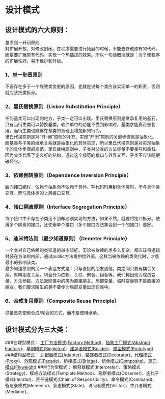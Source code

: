 # 设计模式

## 设计模式的六大原则：
总原则－开闭原则   
对扩展开放，对修改封闭。在程序需要进行拓展的时候，不能去修改原有的代码，而是要扩展原有代码，实现一个热插拔的效果。所以一句话概括就是：为了使程序的扩展性好，易于维护和升级。

### 1、单一职责原则
不要存在多于一个导致类变更的原因，也就是说每个类应该实现单一的职责，否则就应该把类拆分。

### 2、里氏替换原则（Liskov Substitution Principle）
任何基类可以出现的地方，子类一定可以出现。里氏替换原则是继承复用的基石，只有当衍生类可以替换基类，软件单位的功能不受到影响时，基类才能真正被复用，而衍生类也能够在基类的基础上增加新的行为。   
里氏代换原则是对“开-闭”原则的补充。实现“开闭”原则的关键步骤就是抽象化。而基类与子类的继承关系就是抽象化的具体实现，所以里氏代换原则是对实现抽象化的具体步骤的规范。里氏替换原则中，子类对父类的方法尽量不要重写和重载。因为父类代表了定义好的结构，通过这个规范的接口与外界交互，子类不应该随便破坏它。

### 3、依赖倒转原则（Dependence Inversion Principle）
面向接口编程，依赖于抽象而不依赖于具体。写代码时用到具体类时，不与具体类交互，而与具体类的上层接口交互。

### 4、接口隔离原则（Interface Segregation Principle）
每个接口中不存在子类用不到却必须实现的方法，如果不然，就要将接口拆分。使用多个隔离的接口，比使用单个接口（多个接口方法集合到一个的接口）要好。

### 5、迪米特法则（最少知道原则）（Demeter Principle）
一个类对自己依赖的类知道的越少越好。无论被依赖的类多么复杂，都应该将逻辑封装在方法的内部，通过public方法提供给外部。这样当被依赖的类变化时，才能最小的影响该类。   
最少知道原则的另一个表达方式是：只与直接的朋友通信。类之间只要有耦合关系，就叫朋友关系。耦合分为依赖、关联、聚合、组合等。我们称出现为成员变量、方法参数、方法返回值中的类为直接朋友。局部变量、临时变量则不是直接的朋友。我们要求陌生的类不要作为局部变量出现在类中。

### 6、合成复用原则（Composite Reuse Principle）
尽量首先使用合成/聚合的方式，而不是使用继承。

## 设计模式分为三大类：
###创建型模式：
[工厂方法模式(Factory Method)](https://github.com/jialechan/design_patterns/blob/master/%E5%B7%A5%E5%8E%82%E6%96%B9%E6%B3%95%E6%A8%A1%E5%BC%8F.md)、[抽象工厂模式(Abstract Factory)](https://github.com/jialechan/design_patterns/blob/master/%E6%8A%BD%E8%B1%A1%E5%B7%A5%E5%8E%82%E6%A8%A1%E5%BC%8F.md)、[单例模式(Singleton)](https://github.com/jialechan/design_patterns/blob/master/%E5%8D%95%E4%BE%8B%E6%A8%A1%E5%BC%8F.md)、[建造者模式(Builder)](https://github.com/jialechan/design_patterns/blob/master/%E5%BB%BA%E9%80%A0%E8%80%85%E6%A8%A1%E5%BC%8F.md)、[原型模式(Prototype)](https://github.com/jialechan/design_patterns/blob/master/%E5%8E%9F%E5%9E%8B%E6%A8%A1%E5%BC%8F.md)
###结构型模式：
[适配器模式(Adapter)](https://github.com/jialechan/design_patterns/blob/master/%E9%80%82%E9%85%8D%E5%99%A8%E6%A8%A1%E5%BC%8F.md)、[装饰者模式(Decorator)](https://github.com/jialechan/design_patterns/blob/master/%E8%A3%85%E9%A5%B0%E8%80%85%E6%A8%A1%E5%BC%8F.md)、[代理模式(Proxy)](https://github.com/jialechan/design_patterns/blob/master/%E4%BB%A3%E7%90%86%E6%A8%A1%E5%BC%8F.md)、[外观模式(Facade)](https://github.com/jialechan/design_patterns/blob/master/%E5%A4%96%E8%A7%82%E6%A8%A1%E5%BC%8F.md)、[桥接模式(Bridge)](https://github.com/jialechan/design_patterns/blob/master/%E6%A1%A5%E6%8E%A5%E6%A8%A1%E5%BC%8F.md)、[组合模式(Composite)](https://github.com/jialechan/design_patterns/blob/master/%E7%BB%84%E5%90%88%E6%A8%A1%E5%BC%8F.md)、[享元模式(Flyweight)](https://github.com/jialechan/design_patterns/blob/master/%E4%BA%AB%E5%85%83%E6%A8%A1%E5%BC%8F.md)
###行为型模式：
解释器模式(Interpreter)、策略模式(Strategy)、模板方法模式(Template Method)、观察者模式(Observer)、迭代子模式(Iterator)、责任链模式(Chain of Responsibility)、命令模式(Command)、备忘录模式(Memento)、状态模式(State)、访问者模式(Visitor)、中介者模式(Mediator)、
